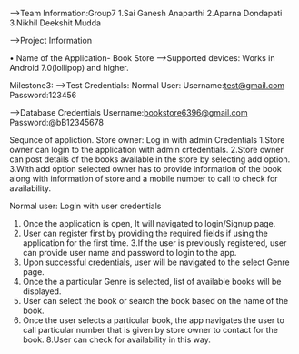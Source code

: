 -->Team Information:Group7
1.Sai Ganesh Anaparthi
2.Aparna Dondapati
3.Nikhil Deekshit Mudda

-->Project Information 

•	Name of the Application- Book Store
-->Supported devices:
Works in Android 7.0(lollipop) and higher.
 

Milestone3:
-->Test Credentials:
Normal User:
Username:test@gmail.com
Password:123456


-->Database Credentials
Username:bookstore6396@gmail.com
Password:@bB12345678


Sequnce of appliction.
Store owner: Log in with admin Credentials
1.Store owner can login to the application with admin crtedentials.
2.Store owner can post details of the books available in the store by selecting add option.
3.With add option selected owner has to provide information of the book along with information of store and a mobile number to call to check for availability.

Normal user: Login with user credentials
1. Once the application is open, It will navigated to login/Signup page.
2. User can register first by providing the required fields if using the application for the first time.
3.If the user is previously registered, user can provide user name and password to login to the app.
4. Upon successful credentials, user will be navigated to the select Genre page.
5. Once the a particular Genre is selected, list of available books will be displayed.
6. User can select the book or search the book based on the name of the book.
7. Once the user selects a particular book, the app navigates the user to call particular number that is given by store owner to contact for the book.
8.User can check for availability in this way.



